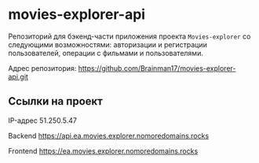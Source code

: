 # movies-explorer-api
Репозиторий для бэкенд-части приложения проекта `Movies-explorer` со следующими возможностями: авторизации и регистрации пользователей, операции с фильмами и пользователями. 

Адрес репозитория: https://github.com/Brainman17/movies-explorer-api.git

## Ссылки на проект

IP-адрес 51.250.5.47

Backend https://api.ea.movies.explorer.nomoredomains.rocks 

Frontend https://ea.movies.explorer.nomoredomains.rocks

